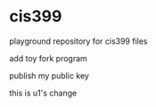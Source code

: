cis399
======
playground repository for cis399 files

add toy fork program

publish my public key

this is u1's change

